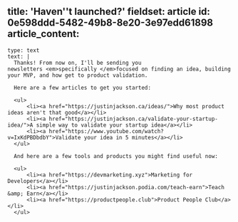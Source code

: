 title: 'Haven''t launched?'
fieldset: article
id: 0e598ddd-5482-49b8-8e20-3e97edd61898
article_content:
  -
    type: text
    text: |
      Thanks! From now on, I'll be sending you newsletters <em>specifically </em>focused on finding an idea, building your MVP, and how get to product validation.
      
      Here are a few articles to get you started:
      
      <ul>
          <li><a href="https://justinjackson.ca/ideas/">Why most product ideas aren't that good</a></li>
          <li><a href="https://justinjackson.ca/validate-your-startup-idea/">A simple way to validate your startup idea</a></li>
          <li><a href="https://www.youtube.com/watch?v=IxKdPBDbdbY">Validate your idea in 5 minutes</a></li>
      </ul>
      
      And here are a few tools and products you might find useful now:
      
      <ul>
          <li><a href="https://devmarketing.xyz">Marketing for Developers</a></li>
          <li><a href="https://justinjackson.podia.com/teach-earn">Teach &amp; Earn</a></li>
          <li><a href="https://productpeople.club">Product People Club</a></li>
      </ul>
      
